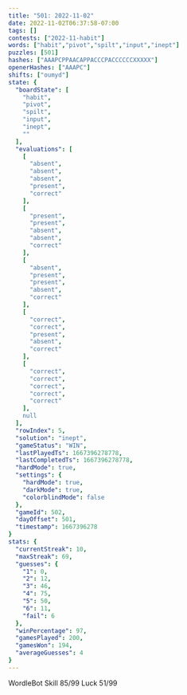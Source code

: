 ```yaml
---
title: "501: 2022-11-02"
date: 2022-11-02T06:37:58-07:00
tags: []
contests: ["2022-11-habit"]
words: ["habit","pivot","spilt","input","inept"]
puzzles: [501]
hashes: ["AAAPCPPAACAPPACCCPACCCCCCXXXXX"]
openerHashes: ["AAAPC"]
shifts: ["oumyd"]
state: {
  "boardState": [
    "habit",
    "pivot",
    "spilt",
    "input",
    "inept",
    ""
  ],
  "evaluations": [
    [
      "absent",
      "absent",
      "absent",
      "present",
      "correct"
    ],
    [
      "present",
      "present",
      "absent",
      "absent",
      "correct"
    ],
    [
      "absent",
      "present",
      "present",
      "absent",
      "correct"
    ],
    [
      "correct",
      "correct",
      "present",
      "absent",
      "correct"
    ],
    [
      "correct",
      "correct",
      "correct",
      "correct",
      "correct"
    ],
    null
  ],
  "rowIndex": 5,
  "solution": "inept",
  "gameStatus": "WIN",
  "lastPlayedTs": 1667396278778,
  "lastCompletedTs": 1667396278778,
  "hardMode": true,
  "settings": {
    "hardMode": true,
    "darkMode": true,
    "colorblindMode": false
  },
  "gameId": 502,
  "dayOffset": 501,
  "timestamp": 1667396278
}
stats: {
  "currentStreak": 10,
  "maxStreak": 69,
  "guesses": {
    "1": 0,
    "2": 12,
    "3": 46,
    "4": 75,
    "5": 50,
    "6": 11,
    "fail": 6
  },
  "winPercentage": 97,
  "gamesPlayed": 200,
  "gamesWon": 194,
  "averageGuesses": 4
}
---
```

<!-- more -->
WordleBot
Skill 85/99
Luck 51/99
